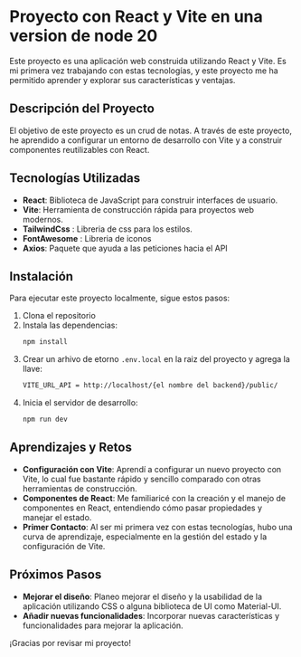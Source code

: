 # Proyecto con React y Vite en una version de node 20

Este proyecto es una aplicación web construida utilizando React y Vite. Es mi primera vez trabajando con estas tecnologías, y este proyecto me ha permitido aprender y explorar sus características y ventajas.

## Descripción del Proyecto

El objetivo de este proyecto es un crud de notas. A través de este proyecto, he aprendido a configurar un entorno de desarrollo con Vite y a construir componentes reutilizables con React.

## Tecnologías Utilizadas

- **React**: Biblioteca de JavaScript para construir interfaces de usuario.
- **Vite**: Herramienta de construcción rápida para proyectos web modernos.
- **TailwindCss** : Libreria de css para los estilos.
- **FontAwesome** : Libreria de iconos
- **Axios**: Paquete que ayuda a las peticiones hacia el API
  
## Instalación

Para ejecutar este proyecto localmente, sigue estos pasos:

1. Clona el repositorio
2. Instala las dependencias:
    ```bash
    npm install
    ```
3. Crear un arhivo de etorno `.env.local` en la raiz del proyecto y agrega la llave:
    ```bash
    VITE_URL_API = http://localhost/{el nombre del backend}/public/
    ```
4. Inicia el servidor de desarrollo:
    ```bash
    npm run dev
    ```
## Aprendizajes y Retos

- **Configuración con Vite**: Aprendí a configurar un nuevo proyecto con Vite, lo cual fue bastante rápido y sencillo comparado con otras herramientas de construcción.
- **Componentes de React**: Me familiaricé con la creación y el manejo de componentes en React, entendiendo cómo pasar propiedades y manejar el estado.
- **Primer Contacto**: Al ser mi primera vez con estas tecnologías, hubo una curva de aprendizaje, especialmente en la gestión del estado y la configuración de Vite.

## Próximos Pasos

- **Mejorar el diseño**: Planeo mejorar el diseño y la usabilidad de la aplicación utilizando CSS o alguna biblioteca de UI como Material-UI.
- **Añadir nuevas funcionalidades**: Incorporar nuevas características y funcionalidades para mejorar la aplicación.

¡Gracias por revisar mi proyecto!

